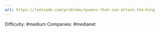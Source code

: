 ```yaml
---
url: https://leetcode.com/problems/queens-that-can-attack-the-king
---
```


Difficulty: #medium
Companies: #medianet